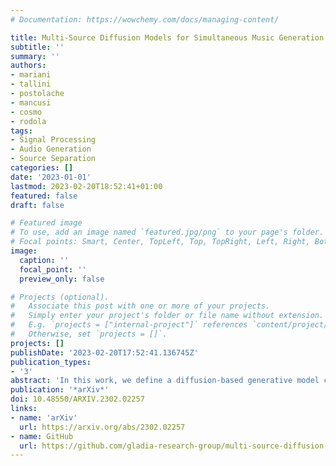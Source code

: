 ```yaml
---
# Documentation: https://wowchemy.com/docs/managing-content/

title: Multi-Source Diffusion Models for Simultaneous Music Generation and Separation
subtitle: ''
summary: ''
authors:
- mariani
- tallini
- postolache
- mancusi
- cosmo
- rodola
tags:
- Signal Processing
- Audio Generation
- Source Separation
categories: []
date: '2023-01-01'
lastmod: 2023-02-20T18:52:41+01:00
featured: false
draft: false

# Featured image
# To use, add an image named `featured.jpg/png` to your page's folder.
# Focal points: Smart, Center, TopLeft, Top, TopRight, Left, Right, BottomLeft, Bottom, BottomRight.
image:
  caption: ''
  focal_point: ''
  preview_only: false

# Projects (optional).
#   Associate this post with one or more of your projects.
#   Simply enter your project's folder or file name without extension.
#   E.g. `projects = ["internal-project"]` references `content/project/deep-learning/index.md`.
#   Otherwise, set `projects = []`.
projects: []
publishDate: '2023-02-20T17:52:41.136745Z'
publication_types:
- '3'
abstract: 'In this work, we define a diffusion-based generative model capable of both music synthesis and source separation by learning the score of the joint probability density of sources sharing a context. Alongside the classic total inference tasks (i.e. generating a mixture, separating the sources), we also introduce and experiment on the partial inference task of source imputation, where we generate a subset of the sources given the others (e.g., play a piano track that goes well with the drums). Additionally, we introduce a novel inference method for the separation task. We train our model on Slakh2100, a standard dataset for musical source separation, provide qualitative results in the generation settings, and showcase competitive quantitative results in the separation setting. Our method is the first example of a single model that can handle both generation and separation tasks, thus representing a step toward general audio models.'
publication: '*arXiv*'
doi: 10.48550/ARXIV.2302.02257
links:
- name: 'arXiv'
  url: https://arxiv.org/abs/2302.02257
- name: GitHub
  url: https://github.com/gladia-research-group/multi-source-diffusion-models
---
```


